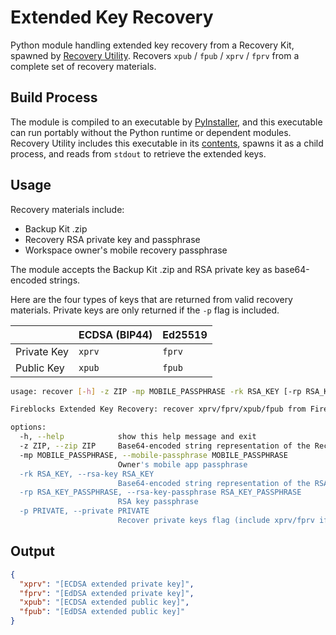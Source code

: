 # Extended Key Recovery

Python module handling extended key recovery from a Recovery Kit, spawned by [Recovery Utility](../recovery-utility). Recovers `xpub` / `fpub` / `xprv` / `fprv` from a complete set of recovery materials.

## Build Process

The module is compiled to an executable by [PyInstaller](https://pyinstaller.org/en/stable/), and this executable can run portably without the Python runtime or dependent modules. Recovery Utility includes this executable in its [contents](https://www.electron.build/configuration/contents.html#extrafiles), spawns it as a child process, and reads from `stdout` to retrieve the extended keys.

## Usage

Recovery materials include:

- Backup Kit .zip
- Recovery RSA private key and passphrase
- Workspace owner's mobile recovery passphrase

The module accepts the Backup Kit .zip and RSA private key as base64-encoded strings.

Here are the four types of keys that are returned from valid recovery materials. Private keys are only returned if the `-p` flag is included.

|             | ECDSA (BIP44) | Ed25519 |
| ----------- | ------------- | ------- |
| Private Key | `xprv`        | `fprv`  |
| Public Key  | `xpub`        | `fpub`  |

```sh
usage: recover [-h] -z ZIP -mp MOBILE_PASSPHRASE -rk RSA_KEY [-rp RSA_KEY_PASSPHRASE] [-p PRIVATE]

Fireblocks Extended Key Recovery: recover xprv/fprv/xpub/fpub from Fireblocks Recovery Kit

options:
  -h, --help            show this help message and exit
  -z ZIP, --zip ZIP     Base64-encoded string representation of the Recovery Kit zip file
  -mp MOBILE_PASSPHRASE, --mobile-passphrase MOBILE_PASSPHRASE
                        Owner's mobile app passphrase
  -rk RSA_KEY, --rsa-key RSA_KEY
                        Base64-encoded string representation of the RSA key PEM file
  -rp RSA_KEY_PASSPHRASE, --rsa-key-passphrase RSA_KEY_PASSPHRASE
                        RSA key passphrase
  -p PRIVATE, --private PRIVATE
                        Recover private keys flag (include xprv/fprv if true)
```

## Output

```json
{
  "xprv": "[ECDSA extended private key]",
  "fprv": "[EdDSA extended private key]",
  "xpub": "[ECDSA extended public key]",
  "fpub": "[EdDSA extended public key]"
}
```
